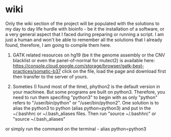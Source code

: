 # wiki
Only the wiki section of the project will be populated with the solutions to my day to day life hurdle with bioinfo - be it the installation of a software, or a very general aspect that I faced during preparing or running a script. I am just a human and won't be able to remember all the solutions that I already found, therefore, I am going to compile them here.


1. GATK related resources on hg19 (be it the genome assembly or the CNV blacklist or even the panel-of-normal for mutect2) is available here: https://console.cloud.google.com/storage/browser/gatk-best-practices/somatic-b37
click on the file, load the page and download first then transfer to the server of yours.

2. Someties (I found most of the time), phython2 is the default version in your machinee. But some programs are built on python3. Therefore, you need to run them specifing "python3" to begin with as only "python" refers to  "/user/bin/python" or "/user/bin/python2". One solution is to alias the python3 to python (alias python=python3) and put in the ~/.bashhrc or ~/.bash_aliases files. Then run "source  ~/.bashhrc" or "source ~/.bash_aliases"

or simply run the command on the terminal -
alias python=python3


